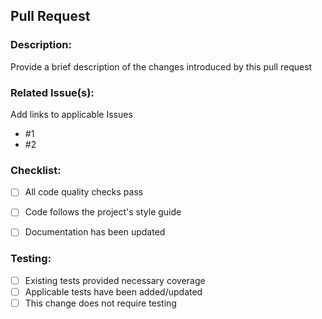 ## Pull Request

### Description:
Provide a brief description of the changes introduced by this pull request

### Related Issue(s):
Add links to applicable Issues
- #1
- #2

### Checklist:
- [ ] All code quality checks pass
- [ ] Code follows the project's style guide
- [ ] Documentation has been updated


### Testing:
- [ ] Existing tests provided necessary coverage
- [ ] Applicable tests have been added/updated
- [ ] This change does not require testing
